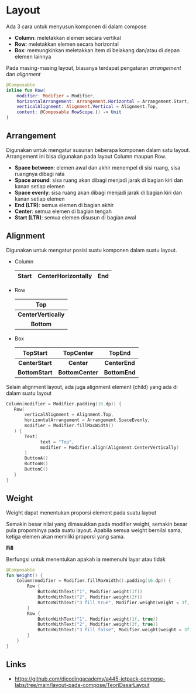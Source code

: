 # Layout

Ada 3 cara untuk menyusun komponen di dalam compose

- **Column**: meletakkan elemen secara vertikal
- **Row**: meletakkan elemen secara horizontal
- **Box**: memungkinkan meletakkan item di belakang dan/atau di depan elemen lainnya

Pada masing-masing layout, biasanya terdapat pengaturan _arrangement_ dan _alignment_

```kotlin
@Composable
inline fun Row(
    modifier: Modifier = Modifier,
    horizontalArrangement: Arrangement.Horizontal = Arrangement.Start,      // <<< Arrangement
    verticalAlignment: Alignment.Vertical = Alignment.Top,                  // <<< Alignment
    content: @Composable RowScope.() -> Unit
)
```

## Arrangement

Digunakan untuk mengatur susunan beberapa komponen dalam satu layout. Arrangement ini bisa digunakan pada layout Column maupun Row.

- **Space between**: elemen awal dan akhir menempel di sisi ruang, sisa ruangnya dibagi rata
- **Space around**: sisa ruang akan dibagi menjadi jarak di bagian kiri dan kanan setiap elemen
- **Space evenly**: sisa ruang akan dibagi menjadi jarak di bagian kiri dan kanan setiap elemen
- **End (LTR)**: semua elemen di bagian akhir
- **Center**: semua elemen di bagian tengah
- **Start (LTR)**: semua elemen disusun di bagian awal

## Alignment

Digunakan untuk mengatur posisi suatu komponen dalam suatu layout.

- Column

  | Start | CenterHorizontally | End |
  | :---- | :----------------: | --: |

- Row

  |         Top          |
  | :------------------: |
  | **CenterVertically** |
  |      **Bottom**      |

- Box

  |    TopStart     |    TopCenter     |    TopEnd     |
  | :-------------: | :--------------: | :-----------: |
  | **CenterStart** |    **Center**    | **CenterEnd** |
  | **BottomStart** | **BottomCenter** | **BottomEnd** |

Selain alignment layout, ada juga alignment element (child) yang ada di dalam suatu layout

```kotlin
Column(modifier = Modifier.padding(16.dp)) {
   Row(
       verticalAlignment = Alignment.Top,                               // <<< Layout Alignment
       horizontalArrangement = Arrangement.SpaceEvenly,
       modifier = Modifier.fillMaxWidth()
   ) {
       Text(
             text = "Top",
             modifier = Modifier.align(Alignment.CenterVertically)      // <<< Element Alignment
       )
       ButtonA()
       ButtonB()
       ButtonC()
   }
}
```

## Weight

Weight dapat menentukan proporsi element pada suatu layout

Semakin besar nilai yang dimasukkan pada modifier weight, semakin besar pula proporsinya pada suatu layout. Apabila semua weight bernilai sama, ketiga elemen akan memiliki proporsi yang sama.

**Fill**

Berfungsi untuk menentukan apakah ia memenuhi layar atau tidak

```kotlin
@Composable
fun Weight() {
    Column(modifier = Modifier.fillMaxWidth().padding(16.dp)) {
        Row {
            ButtonWithText("1", Modifier.weight(1f))
            ButtonWithText("2", Modifier.weight(2f))
            ButtonWithText("3 fill true", Modifier.weight(weight = 3f, fill = true))
        }
        Row {
            ButtonWithText("1", Modifier.weight(1f, true))
            ButtonWithText("2", Modifier.weight(2f, true))
            ButtonWithText("3 fill false", Modifier.weight(weight = 3f, fill = false))
        }
    }
}
```

## Links

- https://github.com/dicodingacademy/a445-jetpack-compose-labs/tree/main/layout-pada-compose/TeoriDasarLayout
